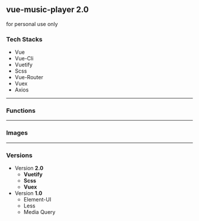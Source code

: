 ## vue-music-player 2.0

for personal use only

### Tech Stacks
- Vue
- Vue-Cli
- Vuetify
- Scss
- Vue-Router
- Vuex
- Axios

---

### Functions

---

### Images

---

### Versions
- Version **2.0**
    - **Vuetify**
    - **Scss**
    - **Vuex**
- Version **1.0**
    - Element-UI
    - Less
    - Media Query